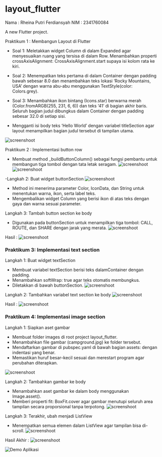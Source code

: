# layout_flutter

Nama : Rheina Putri Ferdiansyah
NIM  : 2341760084

A new Flutter project.

Praktikum 1 : Membangun Layout di Flutter
- Soal 1: Meletakkan widget Column di dalam Expanded agar menyesuaikan ruang yang tersisa di dalam Row. Menambahkan properti crossAxisAlignment: CrossAxisAlignment.start supaya isi kolom rata ke kiri.
- Soal 2: Menempatkan teks pertama di dalam Container dengan padding bawah sebesar 8.0 dan menambahkan teks lokasi ‘Rocky Mountains, USA’ dengan warna abu-abu menggunakan TextStyle(color: Colors.grey).
- Soal 3: Menambahkan ikon bintang (Icons.star) berwarna merah (Color.fromARGB(255, 231, 6, 6)) dan teks ‘41’ di bagian akhir baris. Seluruh bagian judul dibungkus dalam Container dengan padding sebesar 32.0 di setiap sisi.

- Mengganti isi body teks ‘Hello World’ dengan variabel titleSection agar layout menampilkan bagian judul tersebut di tampilan utama.

![screenshoot](images/praktikum1.png)

Praktikum 2 : Implementasi button row
- Membuat method _buildButtonColumn() sebagai fungsi pembantu untuk membangun tiga tombol dengan tata letak seragam.
![screenshoot](images/p2.1.png)
![screenshoot](images/p2.2.png)


-Langkah 2: Buat widget buttonSection
![screenshoot](images/p2.1.png)

- Method ini menerima parameter Color, IconData, dan String untuk menentukan warna, ikon, serta label teks.
- Mengembalikan widget Column yang berisi ikon di atas teks dengan gaya dan warna sesuai parameter.

Langkah 3: Tambah button section ke body
- Digunakan pada buttonSection untuk menampilkan tiga tombol: CALL, ROUTE, dan SHARE dengan jarak yang merata.
![screenshoot](images/p2.3.png)


Hasil : 
![screenshoot](images/praktikum1.png)

### Praktikum 3: Implementasi text section
Langkah 1: Buat widget textSection
- Membuat variabel textSection berisi teks dalamContainer dengan padding.
- Menambahkan softWrap: true agar teks otomatis membungkus.
- Diletakkan di bawah buttonSection.
![screenshoot](images/p3.1.png)

Langkah 2: Tambahkan variabel text section ke body
![screenshoot](images/p3.1.png)

Hasil : 
![screenshoot](images/p3.3.png)

### Praktikum 4: Implementasi image section

Langkah 1: Siapkan aset gambar
- Membuat folder images di root project layout_flutter.
- Menambahkan file gambar (campground.jpg) ke folder tersebut.
- Mendaftarkan gambar di pubspec.yaml di bawah bagian assets: dengan indentasi yang benar.
- Memastikan huruf besar–kecil sesuai dan merestart program agar perubahan diterapkan.

![screenshoot](images/p4.1.png)

Langkah 2: Tambahkan gambar ke body

- Menambahkan aset gambar ke dalam body menggunakan Image.asset().
- Memberi properti fit: BoxFit.cover agar gambar menutupi seluruh area tampilan secara proporsional tanpa terpotong.
![screenshoot](images/p4.2.png)

Langkah 3: Terakhir, ubah menjadi ListView
- Menempatkan semua elemen dalam ListView agar tampilan bisa di-scroll.
![screenshoot](images/p4.3.png)

Hasil Akhir :
![screenshoot](images/p4.4.png)

![Demo Aplikasi](images/hasil.gif)







